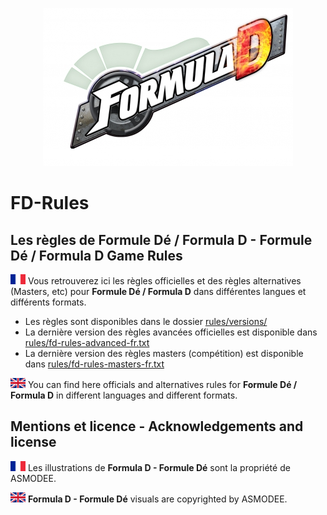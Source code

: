 <p align="center">
<img src ="https://github.com/orouet/FD-Rules/blob/master/site/img/banners/formula_d-logo.jpg?raw=true"/>
<br/>
</p>

# FD-Rules
## Les règles de Formule Dé / Formula D - Formule Dé / Formula D Game Rules

![Drapeau français](https://github.com/orouet/FD-Rules/blob/master/site/img/flags/fr-FR.png?raw=true)
Vous retrouverez ici les règles officielles et des règles alternatives (Masters, etc) pour **Formule Dé / Formula D** dans différentes langues et différents formats.

+ Les règles sont disponibles dans le dossier [rules/versions/](rules/versions/)
+ La dernière version des règles avancées officielles est disponible dans [rules/fd-rules-advanced-fr.txt](rules/fd-rules-advanced-fr.txt)
+ La dernière version des règles masters (compétition) est disponible dans [rules/fd-rules-masters-fr.txt](rules/fd-rules-masters-fr.txt)

![English flag](https://github.com/orouet/FD-Rules/blob/master/site/img/flags/en-GB.png?raw=true)
You can find here officials and alternatives rules for **Formule Dé / Formula D** in different languages and different formats.


## Mentions et licence - Acknowledgements and license

![Drapeau français](https://github.com/orouet/FD-Rules/blob/master/site/img/flags/fr-FR.png?raw=true)
Les illustrations de **Formula D - Formule Dé** sont la propriété de ASMODEE.


![English flag](https://github.com/orouet/FD-Rules/blob/master/site/img/flags/en-GB.png?raw=true)
**Formula D - Formule Dé** visuals are copyrighted by ASMODEE.

